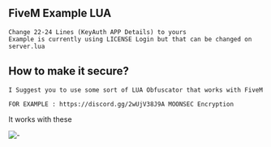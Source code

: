 ## FiveM Example LUA


```
Change 22-24 Lines (KeyAuth APP Details) to yours
Example is currently using LICENSE Login but that can be changed on server.lua
```

## How to make it secure?

```
I Suggest you to use some sort of LUA Obfuscator that works with FiveM

FOR EXAMPLE : https://discord.gg/2wUjV38J9A MOONSEC Encryption
```

It works with these

![-](https://i.imgur.com/SnVK5gj.png)
